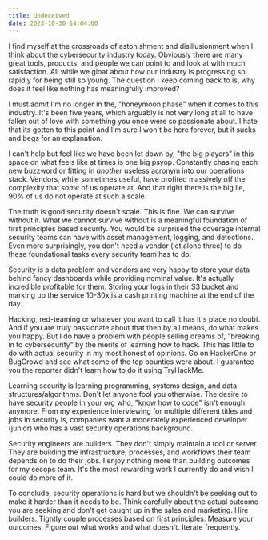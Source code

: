 ```yaml
---
title: Undeceived
date: 2023-10-30 14:04:00
---
```


I find myself at the crossroads of astonishment and disillusionment when I think about the cybersecurity industry today. Obviously there are many great tools, products, and people we can point to and look at with much satisfaction. All while we gloat about how our industry is progressing so rapidly for being still so young. The question I keep coming back to is, why does it feel like nothing has meaningfully improved?

I must admit I'm no longer in the, "honeymoon phase" when it comes to this industry. It's been five years, which arguably is not very long at all to have fallen out of love with something you once were so passionate about. I hate that its gotten to this point and I'm sure I won't be here forever, but it sucks and begs for an explanation.

I can't help but feel like we have been let down by, "the big players" in this space on what feels like at times is one big psyop. Constantly chasing each new buzzword or fitting in _another_ useless acronym into our operations stack. Vendors, while sometimes useful, have profited massively off the complexity that _some_ of us operate at. And that right there is the big lie, 90% of us do not operate at such a scale.

The truth is good security doesn't scale. This is fine. We can survive without it. What we cannot survive without is a meaningful foundation of first principles based security. You would be surprised the coverage internal security teams can have with asset management, logging, and detections. Even more surprisingly, you don't need a vendor (let alone three) to do these foundational tasks every security team has to do.

Security is a data problem and vendors are very happy to store your data behind fancy dashboards while providing nominal value. It's actually incredible profitable for them. Storing your logs in their S3 bucket and marking up the service 10-30x is a cash printing machine at the end of the day.

Hacking, red-teaming or whatever you want to call it has it's place no doubt. And if you are truly passionate about that then by all means, do what makes you happy. But I do have a problem with people selling dreams of, "breaking in to cybersecurity" by the merits of learning how to hack. This has little to do with actual security in my most honest of opinions. Go on HackerOne or BugCrowd and see what some of the top bounties were about. I guarantee you the reporter didn't learn how to do it using TryHackMe.

Learning security is learning programming, systems design, and data structures/algorithms. Don't let anyone fool you otherwise. The desire to have security people in your org who, "know how to code" isn't enough anymore. From my experience interviewing for multiple different titles and jobs in security is, companies want a moderately experienced developer (junior) who has a vast security operations background.

Security engineers are builders. They don't simply maintain a tool or server. They are building the infrastructure, processes, and workflows their team depends on to do their jobs. I enjoy nothing more than building outcomes for my secops team. It's the most rewarding work I currently do and wish I could do more of it.

To conclude, security operations is hard but we shouldn't be seeking out to make it harder than it needs to be. Think carefully about the actual outcome you are seeking and don't get caught up in the sales and marketing. Hire builders. Tightly couple processes based on first principles. Measure your outcomes. Figure out what works and what doesn't. Iterate frequently.
